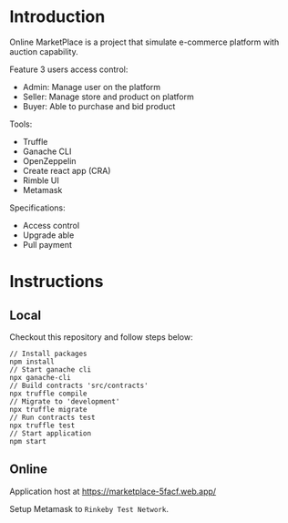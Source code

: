 # Introduction

Online MarketPlace is a project that simulate e-commerce platform with auction capability.

Feature 3 users access control:
- Admin: Manage user on the platform
- Seller: Manage store and product on platform
- Buyer: Able to purchase and bid product

Tools:
- Truffle
- Ganache CLI
- OpenZeppelin
- Create react app (CRA)
- Rimble UI
- Metamask

Specifications:
- Access control
- Upgrade able
- Pull payment

# Instructions

## Local
Checkout this repository and follow steps below:
```
// Install packages
npm install
// Start ganache cli
npx ganache-cli
// Build contracts 'src/contracts'
npx truffle compile
// Migrate to 'development'
npx truffle migrate
// Run contracts test
npx truffle test
// Start application
npm start
```

## Online

Application host at https://marketplace-5facf.web.app/

Setup Metamask to `Rinkeby Test Network`.
